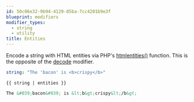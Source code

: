 ```yaml
---
id: 50c06e32-9b94-4129-85ba-7cc4201b9e3f
blueprint: modifiers
modifier_types:
  - string
  - utility
title: Entities
---
```

Encode a string with HTML entities via PHP's [htmlentities()][entities] function. This is the opposite of the [decode][decode] modifier.

```yaml
string: "The 'bacon' is <b>crispy</b>"
```

```
{{ string | entities }}
```

```html
The &#039;bacon&#039; is &lt;b&gt;crispy&lt;/b&gt;
```

[entities]: http://php.net/manual/en/function.htmlentities.php
[decode]: /modifiers/decode
